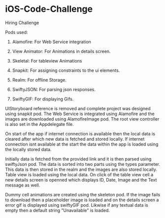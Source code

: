 # iOS-Code-Challenge
Hiring Challenge

Pods used: 

1) Alamofire: For Web Service integration

2) View Animator: For Animations in details screen.

3) Skeletal: For tableview Animations

4) Snapkit: For assigning constraints to the ui elements.

5) Realm: For offline Storage.

6) SwiftyJSON: For parsing json responses. 

7) SwiftyGIF: For displaying Gifs.

UIStoryboard reference is removed and complete project was designed using snapkit pod. The Web Service is integrated using Alamofire and the images are downloaded
using AlamofireImage pod. The root view controller is also set in the Appdelegate file.

On start of the app if internet connection is available then the local data is cleared after which new data is fetched and stored locally.
If internet connection isnt available at the start the data within the app is loaded using the locally stored data.  

Initially data is fetched from the provided link and it is then parsed using swiftyJson pod. The data is sorted into two parts using the types parameter. 
This data is then stored in the realm and the images are also stored locally. Table view is loaded using the local data. On click of the table view cell
a new details screen is openned which displays ID, Date, Image and the Text message as well. 

Dummy cell animations are created using the skeleton pod. If the image fails to download then a placeholder image is loaded and on the details screen a error gif 
is displayed using swiftyGIF pod. Likwise if any textual data is empty then a default string "Unavailable" is loaded. 

